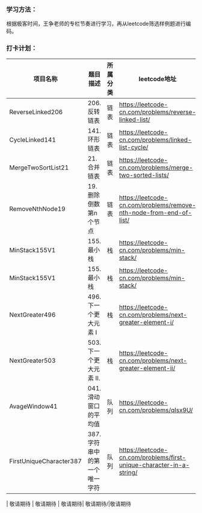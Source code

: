 ### 学习方法：
根据极客时间，王争老师的专栏节奏进行学习，再从leetcode筛选样例题进行编码。

### 打卡计划：
|  项目名称   | 题目描述  | 所属分类 | leetcode地址 | 完成时间
|  ----  | ----  | ---- | ---- | ----|
| ReverseLinked206  | 206. 反转链表 | 链表| https://leetcode-cn.com/problems/reverse-linked-list/ | 22.03.06
| CycleLinked141  | 141. 环形链表 | 链表| https://leetcode-cn.com/problems/linked-list-cycle/ | 22.03.06
| MergeTwoSortList21  | 21. 合并链表 | 链表| https://leetcode-cn.com/problems/merge-two-sorted-lists/ | 22.03.07
| RemoveNthNode19  | 19. 删除倒数第n个节点 | 链表| https://leetcode-cn.com/problems/remove-nth-node-from-end-of-list/ | 22.03.12
| MinStack155V1  |  155. 最小栈 | 栈|  https://leetcode-cn.com/problems/min-stack/| 22.03.20
| MinStack155V1  |  155. 最小栈 | 栈 |  https://leetcode-cn.com/problems/min-stack/| 22.03.20
| NextGreater496  | 496. 下一个更大元素 I | 栈|  https://leetcode-cn.com/problems/next-greater-element-i/| 22.03.20
| NextGreater503  | 503. 下一个更大元素 II. | 栈| https://leetcode-cn.com/problems/next-greater-element-ii/| 22.03.20
| AvageWindow41  | 041. 滑动窗口的平均值 | 队列| https://leetcode-cn.com/problems/qIsx9U/| 22.04.16
| FirstUniqueCharacter387  | 387. 字符串中的第一个唯一字符 | 队列| https://leetcode-cn.com/problems/first-unique-character-in-a-string/| 22.04.16


| 敬请期待  | 敬请期待 | 敬请期待| 敬请期待/|敬请期待


